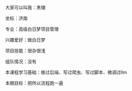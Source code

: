 大家可以叫我：黑翎

坐标：济南

专业：高级白日梦项目管理

兴趣爱好：做白日梦

项目技能：很杂很浅

组队情况：没有

本课程学习基础：做过后端、写过爬虫、写过脚本、微调过llm

本期目标：把所以流程跑一遍
